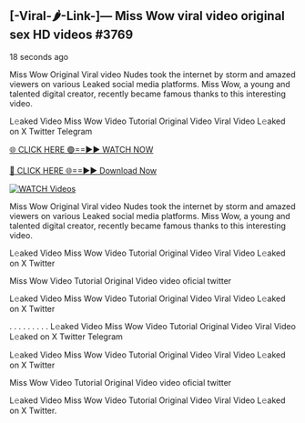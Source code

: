## [-Viral-🌶-Link-]— Miss Wow viral video original sex HD videos #3769

18 seconds ago

Miss Wow Original Viral video Nudes took the internet by storm and amazed viewers on various Leaked social media platforms. Miss Wow, a young and talented digital creator, recently became famous thanks to this interesting video.

L𝚎aked Video Miss Wow Video Tutorial Original Video Viral Video L𝚎aked on X Twitter Telegram

[🌐 CLICK HERE 🟢==►► WATCH NOW](https://valovideo.net/valo-video/?bom)

[🔴 CLICK HERE 🌐==►► Download Now](https://valovideo.net/valo-video/?bom)

[![WATCH Videos](https://i.imgur.com/dJHk4Zq.gif)](https://valovideo.net/valo-video/?bom)

Miss Wow Original Viral video Nudes took the internet by storm and amazed viewers on various Leaked social media platforms. Miss Wow, a young and talented digital creator, recently became famous thanks to this interesting video.

L𝚎aked Video Miss Wow Video Tutorial Original Video Viral Video L𝚎aked on X Twitter

Miss Wow Video Tutorial Original Video video oficial twitter

L𝚎aked Video Miss Wow Video Tutorial Original Video Viral Video L𝚎aked on X Twitter

. . . . . . . . . L𝚎aked Video Miss Wow Video Tutorial Original Video Viral Video L𝚎aked on X Twitter Telegram

L𝚎aked Video Miss Wow Video Tutorial Original Video Viral Video L𝚎aked on X Twitter

Miss Wow Video Tutorial Original Video video oficial twitter

L𝚎aked Video Miss Wow Video Tutorial Original Video Viral Video L𝚎aked on X Twitter.